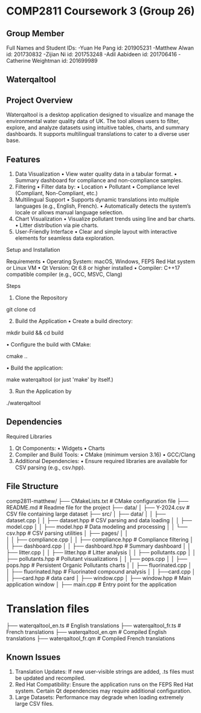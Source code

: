 # COMP2811 Coursework 3 (Group 26)

## Group Member
Full Names and Student IDs:
-Yuan He Pang id: 201905231
-Matthew Alwan id: 201730832
-Zijian Ni id: 201753248
-Adil Aabideen id: 201706416
-Catherine Weightman id: 201699989

## Waterqaltool

## Project Overview

Waterqaltool is a desktop application designed to visualize and manage the environmental water quality data of UK. The tool allows users to filter, explore, and analyze datasets using intuitive tables, charts, and summary dashboards. It supports multilingual translations to cater to a diverse user base.

## Features
 1. Data Visualization
 • View water quality data in a tabular format.
 • Summary dashboard for compliance and non-compliance samples.
 2. Filtering
 • Filter data by:
 • Location
 • Pollutant
 • Compliance level (Compliant, Non-Compliant, etc.)
 3. Multilingual Support
 • Supports dynamic translations into multiple languages (e.g., English, French).
 • Automatically detects the system’s locale or allows manual language selection.
 4. Chart Visualization
 • Visualize pollutant trends using line and bar charts.
 • Litter distribution via pie charts.
 5. User-Friendly Interface
 • Clear and simple layout with interactive elements for seamless data exploration.

Setup and Installation

Requirements
 • Operating System: macOS, Windows, FEPS Red Hat system or Linux VM
 • Qt Version: Qt 6.8 or higher installed
 • Compiler: C++17 compatible compiler (e.g., GCC, MSVC, Clang)

Steps
 1. Clone the Repository

git clone <repository-url>
cd <repository-folder>


 2. Build the Application
 • Create a build directory:

mkdir build && cd build


 • Configure the build with CMake:

cmake ..


 • Build the application:

make waterqaltool
(or just 'make' by itself.)


 3. Run the Application by

./waterqaltool

## Dependencies

Required Libraries
 1. Qt Components:
 • Widgets
 • Charts
 2. Compiler and Build Tools:
 • CMake (minimum version 3.16)
 • GCC/Clang
 3. Additional Dependencies:
 • Ensure required libraries are available for CSV parsing (e.g., csv.hpp).

## File Structure


comp2811-matthew/
├── CMakeLists.txt        # CMake configuration file
├── README.md             # Readme file for the project
├── data/
│   ├── Y-2024.csv        # CSV file containing large dataset
├── src/
│   ├── data/
│   │   ├── dataset.cpp
│   │   ├── dataset.hpp   # CSV parsing and data loading
│   │   ├── model.cpp
│   │   ├── model.hpp     # Data modeling and processing
│   │   └── csv.hpp       # CSV parsing utilities
│   ├── pages/
│   │   
│   │   ├── compliance.cpp
│   │   ├── compliance.hpp # Compliance filtering
│   │   ├── dashboard.cpp
│   │   ├── dashboard.hpp # Summary dashboard
│   │   ├── litter.cpp
│   │   ├── litter.hpp    # Litter analysis
│   │   ├── pollutants.cpp
│   │   ├── pollutants.hpp # Pollutant visualizations
│   │   ├── pops.cpp
│   │   ├── pops.hpp      # Persistent Organic Pollutants charts
│   │   ├── fluorinated.cpp
│   │   ├── fluorinated.hpp # Fluorinated compound analysis
│   │   ├──card.cpp
│   │   ├──card.hpp # data card
│   ├── window.cpp
│   ├── window.hpp        # Main application window
│   ├── main.cpp          # Entry point for the application

# Translation files
├── waterqaltool_en.ts     # English translations
├── waterqaltool_fr.ts     # French translations
├── waterqaltool_en.qm     # Compiled English translations
├── waterqaltool_fr.qm     # Compiled French translations

## Known Issues
 1. Translation Updates: If new user-visible strings are added, .ts files must be updated and recompiled.
 2. Red Hat Compatibility: Ensure the application runs on the FEPS Red Hat system. Certain Qt dependencies may require additional configuration.
 3. Large Datasets: Performance may degrade when loading extremely large CSV files.
